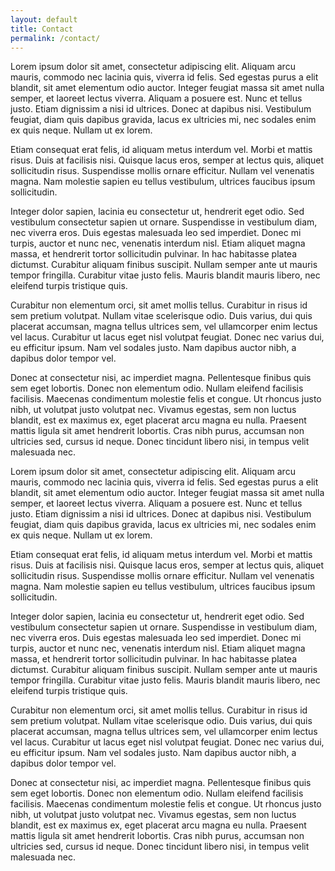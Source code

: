 ```yaml
---
layout: default
title: Contact
permalink: /contact/
---
```


Lorem ipsum dolor sit amet, consectetur adipiscing elit. Aliquam arcu mauris, commodo nec lacinia quis, viverra id felis. Sed egestas purus a elit blandit, sit amet elementum odio auctor. Integer feugiat massa sit amet nulla semper, et laoreet lectus viverra. Aliquam a posuere est. Nunc et tellus justo. Etiam dignissim a nisi id ultrices. Donec at dapibus nisi. Vestibulum feugiat, diam quis dapibus gravida, lacus ex ultricies mi, nec sodales enim ex quis neque. Nullam ut ex lorem.

Etiam consequat erat felis, id aliquam metus interdum vel. Morbi et mattis risus. Duis at facilisis nisi. Quisque lacus eros, semper at lectus quis, aliquet sollicitudin risus. Suspendisse mollis ornare efficitur. Nullam vel venenatis magna. Nam molestie sapien eu tellus vestibulum, ultrices faucibus ipsum sollicitudin.

Integer dolor sapien, lacinia eu consectetur ut, hendrerit eget odio. Sed vestibulum consectetur sapien ut ornare. Suspendisse in vestibulum diam, nec viverra eros. Duis egestas malesuada leo sed imperdiet. Donec mi turpis, auctor et nunc nec, venenatis interdum nisl. Etiam aliquet magna massa, et hendrerit tortor sollicitudin pulvinar. In hac habitasse platea dictumst. Curabitur aliquam finibus suscipit. Nullam semper ante ut mauris tempor fringilla. Curabitur vitae justo felis. Mauris blandit mauris libero, nec eleifend turpis tristique quis.

Curabitur non elementum orci, sit amet mollis tellus. Curabitur in risus id sem pretium volutpat. Nullam vitae scelerisque odio. Duis varius, dui quis placerat accumsan, magna tellus ultrices sem, vel ullamcorper enim lectus vel lacus. Curabitur ut lacus eget nisl volutpat feugiat. Donec nec varius dui, eu efficitur ipsum. Nam vel sodales justo. Nam dapibus auctor nibh, a dapibus dolor tempor vel.

Donec at consectetur nisi, ac imperdiet magna. Pellentesque finibus quis sem eget lobortis. Donec non elementum odio. Nullam eleifend facilisis facilisis. Maecenas condimentum molestie felis et congue. Ut rhoncus justo nibh, ut volutpat justo volutpat nec. Vivamus egestas, sem non luctus blandit, est ex maximus ex, eget placerat arcu magna eu nulla. Praesent mattis ligula sit amet hendrerit lobortis. Cras nibh purus, accumsan non ultricies sed, cursus id neque. Donec tincidunt libero nisi, in tempus velit malesuada nec.

Lorem ipsum dolor sit amet, consectetur adipiscing elit. Aliquam arcu mauris, commodo nec lacinia quis, viverra id felis. Sed egestas purus a elit blandit, sit amet elementum odio auctor. Integer feugiat massa sit amet nulla semper, et laoreet lectus viverra. Aliquam a posuere est. Nunc et tellus justo. Etiam dignissim a nisi id ultrices. Donec at dapibus nisi. Vestibulum feugiat, diam quis dapibus gravida, lacus ex ultricies mi, nec sodales enim ex quis neque. Nullam ut ex lorem.

Etiam consequat erat felis, id aliquam metus interdum vel. Morbi et mattis risus. Duis at facilisis nisi. Quisque lacus eros, semper at lectus quis, aliquet sollicitudin risus. Suspendisse mollis ornare efficitur. Nullam vel venenatis magna. Nam molestie sapien eu tellus vestibulum, ultrices faucibus ipsum sollicitudin.

Integer dolor sapien, lacinia eu consectetur ut, hendrerit eget odio. Sed vestibulum consectetur sapien ut ornare. Suspendisse in vestibulum diam, nec viverra eros. Duis egestas malesuada leo sed imperdiet. Donec mi turpis, auctor et nunc nec, venenatis interdum nisl. Etiam aliquet magna massa, et hendrerit tortor sollicitudin pulvinar. In hac habitasse platea dictumst. Curabitur aliquam finibus suscipit. Nullam semper ante ut mauris tempor fringilla. Curabitur vitae justo felis. Mauris blandit mauris libero, nec eleifend turpis tristique quis.

Curabitur non elementum orci, sit amet mollis tellus. Curabitur in risus id sem pretium volutpat. Nullam vitae scelerisque odio. Duis varius, dui quis placerat accumsan, magna tellus ultrices sem, vel ullamcorper enim lectus vel lacus. Curabitur ut lacus eget nisl volutpat feugiat. Donec nec varius dui, eu efficitur ipsum. Nam vel sodales justo. Nam dapibus auctor nibh, a dapibus dolor tempor vel.

Donec at consectetur nisi, ac imperdiet magna. Pellentesque finibus quis sem eget lobortis. Donec non elementum odio. Nullam eleifend facilisis facilisis. Maecenas condimentum molestie felis et congue. Ut rhoncus justo nibh, ut volutpat justo volutpat nec. Vivamus egestas, sem non luctus blandit, est ex maximus ex, eget placerat arcu magna eu nulla. Praesent mattis ligula sit amet hendrerit lobortis. Cras nibh purus, accumsan non ultricies sed, cursus id neque. Donec tincidunt libero nisi, in tempus velit malesuada nec.
